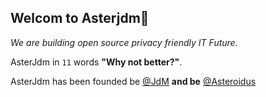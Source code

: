 ## Welcom to Asterjdm👋

_We are building open source privacy friendly IT Future._

AsterJdm in `11` words __"Why not better?"__.

AsterJdm has been founded be [@JdM](https://github.comm/judemont) __and be__ [@Asteroidus](https://github.com/AsteroidusTv)